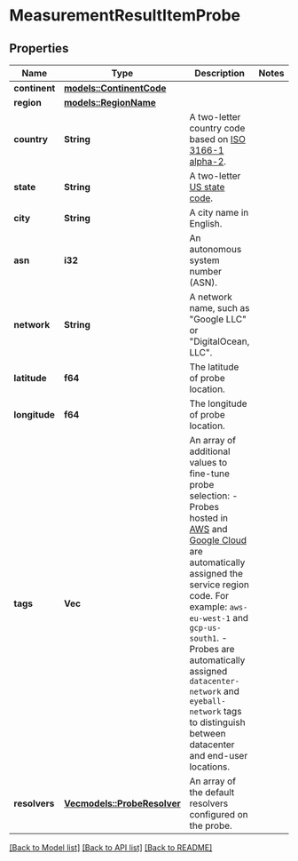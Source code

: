 # MeasurementResultItemProbe

## Properties

Name | Type | Description | Notes
------------ | ------------- | ------------- | -------------
**continent** | [**models::ContinentCode**](ContinentCode.md) |  | 
**region** | [**models::RegionName**](RegionName.md) |  | 
**country** | **String** | A two-letter country code based on [ISO 3166-1 alpha-2](https://en.wikipedia.org/wiki/ISO_3166-1_alpha-2#Officially_assigned_code_elements). | 
**state** | **String** | A two-letter [US state code](https://www.faa.gov/air_traffic/publications/atpubs/cnt_html/appendix_a.html). | 
**city** | **String** | A city name in English. | 
**asn** | **i32** | An autonomous system number (ASN). | 
**network** | **String** | A network name, such as \"Google LLC\" or \"DigitalOcean, LLC\". | 
**latitude** | **f64** | The latitude of probe location. | 
**longitude** | **f64** | The longitude of probe location. | 
**tags** | **Vec<String>** | An array of additional values to fine-tune probe selection: - Probes hosted in [AWS](https://docs.aws.amazon.com/AWSEC2/latest/UserGuide/using-regions-availability-zones.html#concepts-available-regions) and [Google Cloud](https://cloud.google.com/compute/docs/regions-zones#available) are automatically assigned the service region code. For example: `aws-eu-west-1` and `gcp-us-south1`. - Probes are automatically assigned `datacenter-network` and `eyeball-network` tags to distinguish between datacenter and end-user locations.  | 
**resolvers** | [**Vec<models::ProbeResolver>**](ProbeResolver.md) | An array of the default resolvers configured on the probe. | 

[[Back to Model list]](../README.md#documentation-for-models) [[Back to API list]](../README.md#documentation-for-api-endpoints) [[Back to README]](../README.md)


